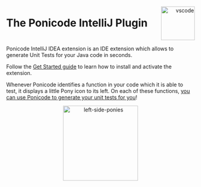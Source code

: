 # The Ponicode IntelliJ Plugin

<p align="right" style="margin-top: -80px">
    <img src="images/intellij.png" alt="vscode" width="90"/>
</p>

Ponicode IntelliJ IDEA extension is an IDE extension which allows to generate Unit Tests for your Java code in seconds.

Follow the [Get Started guide](intellij_plugin/setup.md) to learn how to install and activate the extension.

Whenever Ponicode identifies a function in your code which it is able to test, it displays a little Pony icon to its left. On each of these functions, [you can use Ponicode to generate your unit tests for you](intellij_plugin/use.md)!

<p align="center">
    <img src="intellij_plugin/images/left-side-ponies.png" alt="left-side-ponies" width="200"/>
</p>
